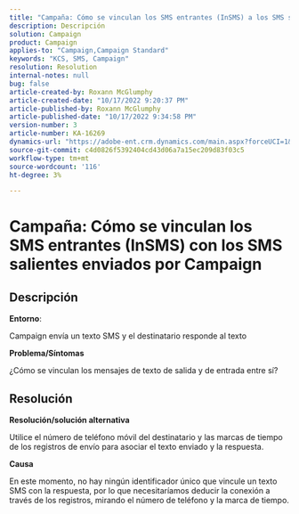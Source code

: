 ```yaml
---
title: "Campaña: Cómo se vinculan los SMS entrantes (InSMS) a los SMS salientes enviados por Campaign"
description: Descripción
solution: Campaign
product: Campaign
applies-to: "Campaign,Campaign Standard"
keywords: "KCS, SMS, Campaign"
resolution: Resolution
internal-notes: null
bug: false
article-created-by: Roxann McGlumphy
article-created-date: "10/17/2022 9:20:37 PM"
article-published-by: Roxann McGlumphy
article-published-date: "10/17/2022 9:34:58 PM"
version-number: 3
article-number: KA-16269
dynamics-url: "https://adobe-ent.crm.dynamics.com/main.aspx?forceUCI=1&pagetype=entityrecord&etn=knowledgearticle&id=18fa3e88-614e-ed11-bba2-00224808679b"
source-git-commit: c4d0826f5392404cd43d06a7a15ec209d83f03c5
workflow-type: tm+mt
source-wordcount: '116'
ht-degree: 3%

---
```


# Campaña: Cómo se vinculan los SMS entrantes (InSMS) con los SMS salientes enviados por Campaign

## Descripción


<b>Entorno</b>:

Campaign envía un texto SMS y el destinatario responde al texto

<b>Problema/Síntomas</b>

¿Cómo se vinculan los mensajes de texto de salida y de entrada entre sí?


## Resolución


<b>Resolución/solución alternativa</b>

Utilice el número de teléfono móvil del destinatario y las marcas de tiempo de los registros de envío para asociar el texto enviado y la respuesta.

<b>Causa</b>

En este momento, no hay ningún identificador único que vincule un texto SMS con la respuesta, por lo que necesitaríamos deducir la conexión a través de los registros, mirando el número de teléfono y la marca de tiempo.


